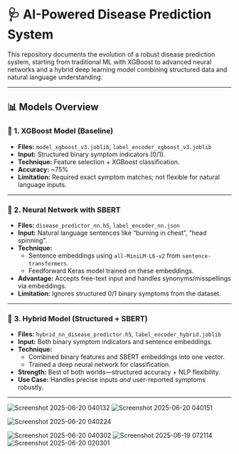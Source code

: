 # 🩺 AI-Powered Disease Prediction System

This repository documents the evolution of a robust disease prediction system, starting from traditional ML with XGBoost to advanced neural networks and a hybrid deep learning model combining structured data and natural language understanding.

---

## 📊 Models Overview

### 🔰 1. XGBoost Model (Baseline)

- **Files:** `model_xgboost_v3.joblib`, `label_encoder_xgboost_v3.joblib`
- **Input:** Structured binary symptom indicators (0/1).
- **Technique:** Feature selection + XGBoost classification.
- **Accuracy:** ~75%
- **Limitation:** Required exact symptom matches; not flexible for natural language inputs.

---

### 🧠 2. Neural Network with SBERT

- **Files:** `disease_predictor_nn.h5`, `label_encoder_nn.json`
- **Input:** Natural language sentences like “burning in chest”, “head spinning”.
- **Technique:** 
  - Sentence embeddings using `all-MiniLM-L6-v2` from `sentence-transformers`.
  - Feedforward Keras model trained on these embeddings.
- **Advantage:** Accepts free-text input and handles synonyms/misspellings via embeddings.
- **Limitation:** Ignores structured 0/1 binary symptoms from the dataset.

---

### 🔗 3. Hybrid Model (Structured + SBERT)

- **Files:** `hybrid_nn_disease_predictor.h5`, `label_encoder_hybrid.joblib`
- **Input:** Both binary symptom indicators and sentence embeddings.
- **Technique:**
  - Combined binary features and SBERT embeddings into one vector.
  - Trained a deep neural network for classification.
- **Strength:** Best of both worlds—structured accuracy + NLP flexibility.
- **Use Case:** Handles precise inputs *and* user-reported symptoms robustly.

---
![Screenshot 2025-06-20 040132](https://github.com/user-attachments/assets/f448376e-d4c2-416e-89ed-6e948db415fe)
![Screenshot 2025-06-20 040151](https://github.com/user-attachments/assets/fd04da7e-693a-4929-a411-8ba90abfcd7f)

![Screenshot 2025-06-20 040224](https://github.com/user-attachments/assets/315f17ca-15aa-40f3-86b0-1ab58c304b66)

![Screenshot 2025-06-20 040302](https://github.com/user-attachments/assets/00e97acc-628f-4c88-9c87-7dca85e9566a)
![Screenshot 2025-06-19 072114](https://github.com/user-attachments/assets/227abe6a-9f3a-4a79-994b-34422b6040df)
![Screenshot 2025-06-20 020301](https://github.com/user-attachments/assets/d0863eaa-ddb0-4863-9edb-44bac854d9d9)
